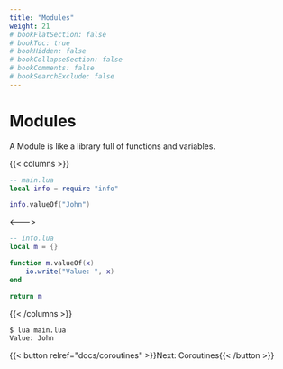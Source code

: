 ```yaml
---
title: "Modules"
weight: 21
# bookFlatSection: false
# bookToc: true
# bookHidden: false
# bookCollapseSection: false
# bookComments: false
# bookSearchExclude: false
---
```


# Modules

A Module is like a library full of functions and variables.

{{< columns >}}

```lua
-- main.lua
local info = require "info"

info.valueOf("John")
```

<--->

```lua
-- info.lua
local m = {}

function m.valueOf(x)
    io.write("Value: ", x)
end

return m
```

{{< /columns >}}

```bash
$ lua main.lua
Value: John
```

{{< button relref="docs/coroutines"  >}}Next: Coroutines{{< /button >}}
